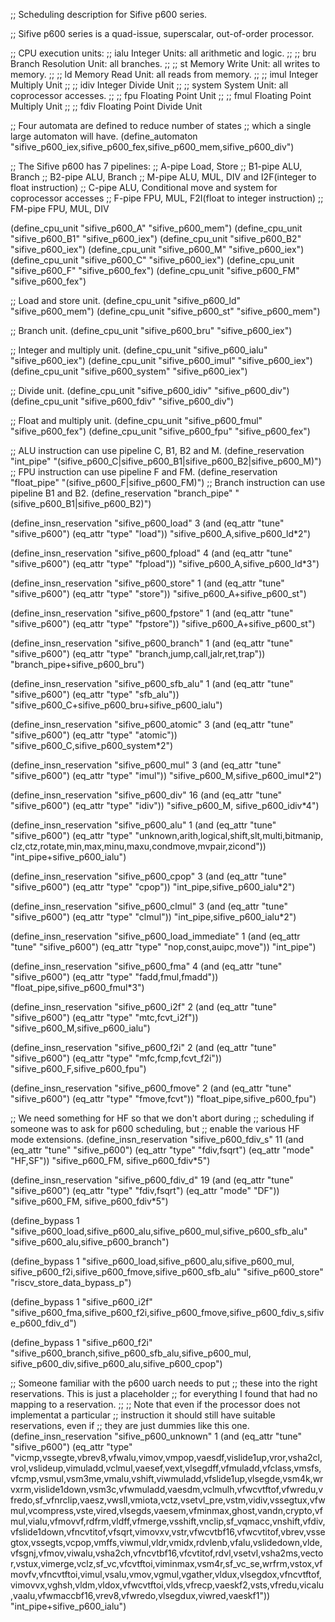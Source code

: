 ;; Scheduling description for Sifive p600 series.

;; Sifive p600 series is a quad-issue, superscalar, out-of-order processor.

;; CPU execution units:
;; ialu            Integer Units: all arithmetic and logic.
;;
;; bru             Branch Resolution Unit: all branches.
;;
;; st              Memory Write Unit: all writes to memory.
;;
;; ld              Memory Read Unit: all reads from memory.
;;
;; imul            Integer Multiply Unit
;;
;; idiv            Integer Divide Unit
;;
;; system          System Unit: all coprocessor accesses.
;;
;; fpu             Floating Point Unit
;;
;; fmul            Floating Point Multiply Unit
;;
;; fdiv            Floating Point Divide Unit

;; Four automata are defined to reduce number of states
;; which a single large automaton will have.
(define_automaton "sifive_p600_iex,sifive_p600_fex,sifive_p600_mem,sifive_p600_div")

;; The Sifive p600 has 7 pipelines:
;; A-pipe       Load, Store
;; B1-pipe      ALU, Branch
;; B2-pipe      ALU, Branch
;; M-pipe       ALU, MUL, DIV and I2F(integer to float instruction)
;; C-pipe       ALU, Conditional move and system for coprocessor accesses
;; F-pipe       FPU, MUL, F2I(float to integer instruction)
;; FM-pipe      FPU, MUL, DIV

(define_cpu_unit "sifive_p600_A" "sifive_p600_mem")
(define_cpu_unit "sifive_p600_B1" "sifive_p600_iex")
(define_cpu_unit "sifive_p600_B2" "sifive_p600_iex")
(define_cpu_unit "sifive_p600_M" "sifive_p600_iex")
(define_cpu_unit "sifive_p600_C" "sifive_p600_iex")
(define_cpu_unit "sifive_p600_F" "sifive_p600_fex")
(define_cpu_unit "sifive_p600_FM" "sifive_p600_fex")

;; Load and store unit.
(define_cpu_unit "sifive_p600_ld" "sifive_p600_mem")
(define_cpu_unit "sifive_p600_st" "sifive_p600_mem")

;; Branch unit.
(define_cpu_unit "sifive_p600_bru" "sifive_p600_iex")

;; Integer and multiply unit.
(define_cpu_unit "sifive_p600_ialu" "sifive_p600_iex")
(define_cpu_unit "sifive_p600_imul" "sifive_p600_iex")
(define_cpu_unit "sifive_p600_system" "sifive_p600_iex")

;; Divide unit.
(define_cpu_unit "sifive_p600_idiv" "sifive_p600_div")
(define_cpu_unit "sifive_p600_fdiv" "sifive_p600_div")

;; Float and multiply unit.
(define_cpu_unit "sifive_p600_fmul" "sifive_p600_fex")
(define_cpu_unit "sifive_p600_fpu" "sifive_p600_fex")

;; ALU instruction can use pipeline C, B1, B2 and M.
(define_reservation "int_pipe" "(sifive_p600_C|sifive_p600_B1|sifive_p600_B2|sifive_p600_M)")
;; FPU instruction can use pipeline F and FM.
(define_reservation "float_pipe" "(sifive_p600_F|sifive_p600_FM)")
;; Branch instruction can use pipeline B1 and B2.
(define_reservation "branch_pipe" "(sifive_p600_B1|sifive_p600_B2)")

(define_insn_reservation "sifive_p600_load" 3
  (and (eq_attr "tune" "sifive_p600")
       (eq_attr "type" "load"))
  "sifive_p600_A,sifive_p600_ld*2")

(define_insn_reservation "sifive_p600_fpload" 4
  (and (eq_attr "tune" "sifive_p600")
       (eq_attr "type" "fpload"))
  "sifive_p600_A,sifive_p600_ld*3")

(define_insn_reservation "sifive_p600_store" 1
  (and (eq_attr "tune" "sifive_p600")
       (eq_attr "type" "store"))
  "sifive_p600_A+sifive_p600_st")

(define_insn_reservation "sifive_p600_fpstore" 1
  (and (eq_attr "tune" "sifive_p600")
       (eq_attr "type" "fpstore"))
  "sifive_p600_A+sifive_p600_st")

(define_insn_reservation "sifive_p600_branch" 1
  (and (eq_attr "tune" "sifive_p600")
       (eq_attr "type" "branch,jump,call,jalr,ret,trap"))
  "branch_pipe+sifive_p600_bru")

(define_insn_reservation "sifive_p600_sfb_alu" 1
  (and (eq_attr "tune" "sifive_p600")
       (eq_attr "type" "sfb_alu"))
  "sifive_p600_C+sifive_p600_bru+sifive_p600_ialu")

(define_insn_reservation "sifive_p600_atomic" 3
  (and (eq_attr "tune" "sifive_p600")
       (eq_attr "type" "atomic"))
  "sifive_p600_C,sifive_p600_system*2")

(define_insn_reservation "sifive_p600_mul" 3
  (and (eq_attr "tune" "sifive_p600")
       (eq_attr "type" "imul"))
  "sifive_p600_M,sifive_p600_imul*2")

(define_insn_reservation "sifive_p600_div" 16
  (and (eq_attr "tune" "sifive_p600")
       (eq_attr "type" "idiv"))
  "sifive_p600_M, sifive_p600_idiv*4")

(define_insn_reservation "sifive_p600_alu" 1
  (and (eq_attr "tune" "sifive_p600")
       (eq_attr "type" "unknown,arith,logical,shift,slt,multi,bitmanip,\
			clz,ctz,rotate,min,max,minu,maxu,condmove,mvpair,zicond"))
  "int_pipe+sifive_p600_ialu")

(define_insn_reservation "sifive_p600_cpop" 3
  (and (eq_attr "tune" "sifive_p600")
       (eq_attr "type" "cpop"))
  "int_pipe,sifive_p600_ialu*2")

(define_insn_reservation "sifive_p600_clmul" 3
  (and (eq_attr "tune" "sifive_p600")
       (eq_attr "type" "clmul"))
  "int_pipe,sifive_p600_ialu*2")

(define_insn_reservation "sifive_p600_load_immediate" 1
  (and (eq_attr "tune" "sifive_p600")
       (eq_attr "type" "nop,const,auipc,move"))
  "int_pipe")

(define_insn_reservation "sifive_p600_fma" 4
  (and (eq_attr "tune" "sifive_p600")
       (eq_attr "type" "fadd,fmul,fmadd"))
  "float_pipe,sifive_p600_fmul*3")

(define_insn_reservation "sifive_p600_i2f" 2
  (and (eq_attr "tune" "sifive_p600")
       (eq_attr "type" "mtc,fcvt_i2f"))
  "sifive_p600_M,sifive_p600_ialu")

(define_insn_reservation "sifive_p600_f2i" 2
  (and (eq_attr "tune" "sifive_p600")
       (eq_attr "type" "mfc,fcmp,fcvt_f2i"))
  "sifive_p600_F,sifive_p600_fpu")

(define_insn_reservation "sifive_p600_fmove" 2
  (and (eq_attr "tune" "sifive_p600")
       (eq_attr "type" "fmove,fcvt"))
  "float_pipe,sifive_p600_fpu")

;; We need something for HF so that we don't abort during
;; scheduling if someone was to ask for p600 scheduling, but
;; enable the various HF mode extensions.
(define_insn_reservation "sifive_p600_fdiv_s" 11
  (and (eq_attr "tune" "sifive_p600")
       (eq_attr "type" "fdiv,fsqrt")
       (eq_attr "mode" "HF,SF"))
  "sifive_p600_FM, sifive_p600_fdiv*5")

(define_insn_reservation "sifive_p600_fdiv_d" 19
  (and (eq_attr "tune" "sifive_p600")
       (eq_attr "type" "fdiv,fsqrt")
       (eq_attr "mode" "DF"))
  "sifive_p600_FM, sifive_p600_fdiv*5")

(define_bypass 1 "sifive_p600_load,sifive_p600_alu,sifive_p600_mul,sifive_p600_sfb_alu"
  "sifive_p600_alu,sifive_p600_branch")

(define_bypass 1 "sifive_p600_load,sifive_p600_alu,sifive_p600_mul,
                  sifive_p600_f2i,sifive_p600_fmove,sifive_p600_sfb_alu"
  "sifive_p600_store" "riscv_store_data_bypass_p")

(define_bypass 1 "sifive_p600_i2f"
  "sifive_p600_fma,sifive_p600_f2i,sifive_p600_fmove,sifive_p600_fdiv_s,sifive_p600_fdiv_d")

(define_bypass 1 "sifive_p600_f2i"
  "sifive_p600_branch,sifive_p600_sfb_alu,sifive_p600_mul,
   sifive_p600_div,sifive_p600_alu,sifive_p600_cpop")

;; Someone familiar with the p600 uarch needs to put
;; these into the right reservations.  This is just a placeholder
;; for everything I found that had no mapping to a reservation.
;;
;; Note that even if the processor does not implementat a particular
;; instruction it should still have suitable reservations, even if
;; they are just dummies like this one.
(define_insn_reservation "sifive_p600_unknown" 1
  (and (eq_attr "tune" "sifive_p600")
       (eq_attr "type" "vicmp,vssegte,vbrev8,vfwalu,vimov,vmpop,vaesdf,vislide1up,vror,vsha2cl,vrol,vslideup,vimuladd,vclmul,vaesef,vext,vlsegdff,vfmuladd,vfclass,vmsfs,vfcmp,vsmul,vsm3me,vmalu,vshift,viwmuladd,vfslide1up,vlsegde,vsm4k,wrvxrm,vislide1down,vsm3c,vfwmuladd,vaesdm,vclmulh,vfwcvtftof,vfwredu,vfredo,sf_vfnrclip,vaesz,vwsll,vmiota,vctz,vsetvl_pre,vstm,vidiv,vssegtux,vfwmul,vcompress,vste,vired,vlsegds,vaesem,vfminmax,ghost,vandn,crypto,vfmul,vialu,vfmovvf,rdfrm,vldff,vfmerge,vsshift,vnclip,sf_vqmacc,vnshift,vfdiv,vfslide1down,vfncvtitof,vfsqrt,vimovxv,vstr,vfwcvtbf16,vfwcvtitof,vbrev,vssegtox,vssegts,vcpop,vmffs,viwmul,vldr,vmidx,rdvlenb,vfalu,vslidedown,vlde,vfsgnj,vfmov,viwalu,vsha2ch,vfncvtbf16,vfcvtitof,rdvl,vsetvl,vsha2ms,vector,vstux,vimerge,vclz,sf_vc,vfcvtftoi,viminmax,vsm4r,sf_vc_se,wrfrm,vstox,vfmovfv,vfncvtftoi,vimul,vsalu,vmov,vgmul,vgather,vldux,vlsegdox,vfncvtftof,vimovvx,vghsh,vldm,vldox,vfwcvtftoi,vlds,vfrecp,vaeskf2,vsts,vfredu,vicalu,vaalu,vfwmaccbf16,vrev8,vfwredo,vlsegdux,viwred,vaeskf1"))
  "int_pipe+sifive_p600_ialu")
